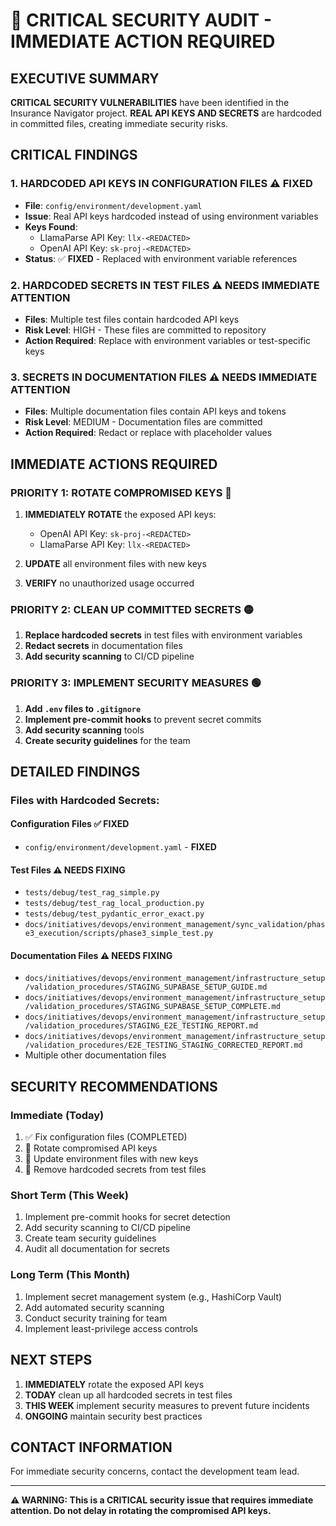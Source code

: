 # 🚨 CRITICAL SECURITY AUDIT - IMMEDIATE ACTION REQUIRED

## **EXECUTIVE SUMMARY**
**CRITICAL SECURITY VULNERABILITIES** have been identified in the Insurance Navigator project. **REAL API KEYS AND SECRETS** are hardcoded in committed files, creating immediate security risks.

## **CRITICAL FINDINGS**

### 1. **HARDCODED API KEYS IN CONFIGURATION FILES** ⚠️ **FIXED**
- **File**: `config/environment/development.yaml`
- **Issue**: Real API keys hardcoded instead of using environment variables
- **Keys Found**:
  - LlamaParse API Key: `llx-<REDACTED>`
  - OpenAI API Key: `sk-proj-<REDACTED>`
- **Status**: ✅ **FIXED** - Replaced with environment variable references

### 2. **HARDCODED SECRETS IN TEST FILES** ⚠️ **NEEDS IMMEDIATE ATTENTION**
- **Files**: Multiple test files contain hardcoded API keys
- **Risk Level**: HIGH - These files are committed to repository
- **Action Required**: Replace with environment variables or test-specific keys

### 3. **SECRETS IN DOCUMENTATION FILES** ⚠️ **NEEDS IMMEDIATE ATTENTION**
- **Files**: Multiple documentation files contain API keys and tokens
- **Risk Level**: MEDIUM - Documentation files are committed
- **Action Required**: Redact or replace with placeholder values

## **IMMEDIATE ACTIONS REQUIRED**

### **PRIORITY 1: ROTATE COMPROMISED KEYS** 🔴
1. **IMMEDIATELY ROTATE** the exposed API keys:
   - OpenAI API Key: `sk-proj-<REDACTED>`
   - LlamaParse API Key: `llx-<REDACTED>`

2. **UPDATE** all environment files with new keys
3. **VERIFY** no unauthorized usage occurred

### **PRIORITY 2: CLEAN UP COMMITTED SECRETS** 🟡
1. **Replace hardcoded secrets** in test files with environment variables
2. **Redact secrets** in documentation files
3. **Add security scanning** to CI/CD pipeline

### **PRIORITY 3: IMPLEMENT SECURITY MEASURES** 🟢
1. **Add `.env` files to `.gitignore`**
2. **Implement pre-commit hooks** to prevent secret commits
3. **Add security scanning** tools
4. **Create security guidelines** for the team

## **DETAILED FINDINGS**

### **Files with Hardcoded Secrets:**

#### **Configuration Files** ✅ **FIXED**
- `config/environment/development.yaml` - **FIXED**

#### **Test Files** ⚠️ **NEEDS FIXING**
- `tests/debug/test_rag_simple.py`
- `tests/debug/test_rag_local_production.py`
- `tests/debug/test_pydantic_error_exact.py`
- `docs/initiatives/devops/environment_management/sync_validation/phase3_execution/scripts/phase3_simple_test.py`

#### **Documentation Files** ⚠️ **NEEDS FIXING**
- `docs/initiatives/devops/environment_management/infrastructure_setup/validation_procedures/STAGING_SUPABASE_SETUP_GUIDE.md`
- `docs/initiatives/devops/environment_management/infrastructure_setup/validation_procedures/STAGING_SUPABASE_SETUP_COMPLETE.md`
- `docs/initiatives/devops/environment_management/infrastructure_setup/validation_procedures/STAGING_E2E_TESTING_REPORT.md`
- `docs/initiatives/devops/environment_management/infrastructure_setup/validation_procedures/E2E_TESTING_STAGING_CORRECTED_REPORT.md`
- Multiple other documentation files

## **SECURITY RECOMMENDATIONS**

### **Immediate (Today)**
1. ✅ Fix configuration files (COMPLETED)
2. 🔴 Rotate compromised API keys
3. 🔴 Update environment files with new keys
4. 🔴 Remove hardcoded secrets from test files

### **Short Term (This Week)**
1. Implement pre-commit hooks for secret detection
2. Add security scanning to CI/CD pipeline
3. Create team security guidelines
4. Audit all documentation for secrets

### **Long Term (This Month)**
1. Implement secret management system (e.g., HashiCorp Vault)
2. Add automated security scanning
3. Conduct security training for team
4. Implement least-privilege access controls

## **NEXT STEPS**

1. **IMMEDIATELY** rotate the exposed API keys
2. **TODAY** clean up all hardcoded secrets in test files
3. **THIS WEEK** implement security measures to prevent future incidents
4. **ONGOING** maintain security best practices

## **CONTACT INFORMATION**

For immediate security concerns, contact the development team lead.

---

**⚠️ WARNING: This is a CRITICAL security issue that requires immediate attention. Do not delay in rotating the compromised API keys.**
